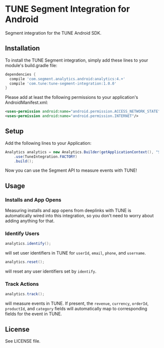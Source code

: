 # TUNE Segment Integration for Android
Segment integration for the TUNE Android SDK.

## Installation
To install the TUNE Segment integration, simply add these lines to your
module's build.gradle file:
```groovy
dependencies {
  compile 'com.segment.analytics.android:analytics:4.+'
  compile 'com.tune:tune-segment-integration:1.0.0'
}
```
Please add at least the following permissions to your application's AndroidManifest.xml:
```xml
<uses-permission android:name="android.permission.ACCESS_NETWORK_STATE"/>
<uses-permission android:name="android.permission.INTERNET"/>
```

## Setup
Add the following lines to your Application:

```java
Analytics analytics = new Analytics.Builder(getApplicationContext(), "SEGMENT_WRITE_KEY")
    .use(TuneIntegration.FACTORY)
    .build();
```

Now you can use the Segment API to measure events with TUNE!

## Usage

### Installs and App Opens
Measuring installs and app opens from deeplinks with TUNE is automatically wired into this integration,
so you don't need to worry about adding anything for that.


### Identify Users
```java
analytics.identify();
```
will set user identifiers in TUNE for `userId`, `email`, `phone`, and `username`.

```java
analytics.reset();
```
will reset any user identifiers set by `identify`.


### Track Actions
```java
analytics.track();
```
will measure events in TUNE. If present, the `revenue`, `currency`, `orderId`, `productId`, and `category` fields will automatically
map to corresponding fields for the event in TUNE.

## License
See LICENSE file.